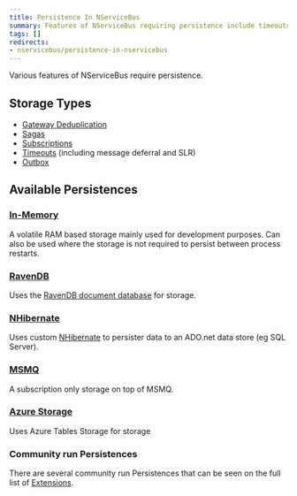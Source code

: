 ```yaml
---
title: Persistence In NServiceBus
summary: Features of NServiceBus requiring persistence include timeouts, sagas, and subscription storage.
tags: []
redirects:
- nservicebus/persistence-in-nservicebus
---
```


Various features of NServiceBus require persistence.


## Storage Types

 * [Gateway Deduplication](/nservicebus/gateway/)
 * [Sagas](/nservicebus/sagas/)
 * [Subscriptions](/nservicebus/sagas/)
 * [Timeouts](/nservicebus/sagas/#timeouts) (including message deferral and SLR)
 * [Outbox](/nservicebus/outbox/)


## Available Persistences


### [In-Memory](in-memory.md)

A volatile RAM based storage mainly used for development purposes. Can also be used where the storage is not required to persist between process restarts.

### [RavenDB](/nservicebus/ravendb/)

Uses the [RavenDB document database](http://ravendb.net/) for storage.

### [NHibernate](/nservicebus/nhibernate/)

Uses custom [NHibernate](http://nhibernate.info/) to persister data to an ADO.net data store (eg SQL Server).


### [MSMQ](/nservicebus/msmq/subscription-persistence.md)

A subscription only storage on top of MSMQ.


### [Azure Storage](/nservicebus/azure/azure-storage-persistence.md)

Uses Azure Tables Storage for storage


### Community run Persistences

There are several community run Persistences that can be seen on the full list of [Extensions](/platform/extensions.md#persisters).

